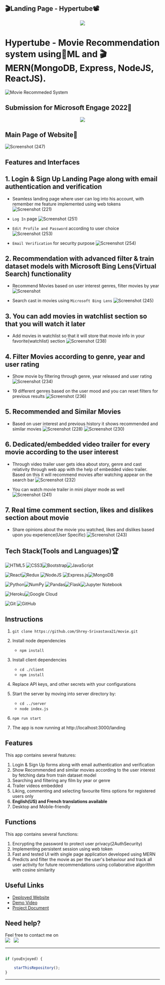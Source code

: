 
<!-- ![Hypertube](https://user-images.githubusercontent.com/84815622/170829999-8a1ad193-099c-4912-badd-eb9482753c4d.png) -->


<!-- ![GitHub code size in bytes](https://img.shields.io/badge/Code%20Size-3gb-red)

![GitHub last commit](https://img.shields.io/badge/Last%20Commit-May-blue)
 -->

## 🎬Landing Page - Hypertube📽 ##

<!-- [Hypertube](https://moviemain.herokuapp.com/register)  -->

<!-- ## 🎥Abouts📢 -->

<p align="center">
 <a href="https://moviemain.herokuapp.com/" target="_blank">
  <img src="https://user-images.githubusercontent.com/84815622/170829999-8a1ad193-099c-4912-badd-eb9482753c4d.png" />
 </a>
</p>

# Hypertube - Movie Recommendation system using🔱ML and 🎬 MERN(MongoDB, Express, NodeJS, ReactJS).

![Movie Recommeded System](https://user-images.githubusercontent.com/84815622/170829815-d754d60e-30cf-4e97-8102-e2d2ef9d2fa6.png) 

## Submission for Microsoft Engage 2022🌟

<p align="center">
  <img src="https://user-images.githubusercontent.com/84815622/170830184-b031c77b-ae42-4aa0-b494-8b965a5e34f1.png" />
</p>





## Main Page of Website📌
![Screenshot (247)](https://user-images.githubusercontent.com/84815622/170850248-a661d0f3-107c-45e1-8bec-c22dc1b3d172.png)


<!-- ## Movie Recommender system using Collaborative Filtering Algorithm✨ with Cosine Similarity🎭
<a href="https://youtu.be/UWnl8ZfCRbM"><img src="https://img.shields.io/badge/view-demo-blue?style=for-the-badge&label=View%20Demo%20Video"></img></a>
 -->

## Features and Interfaces

## 1. Login & Sign Up Landing Page along with email authentication and verification
   - Seamless landing page where user can log into his account, with remember me feature implemented using web tokens
   ![Screenshot (221)](https://user-images.githubusercontent.com/84815622/170837141-1a5c1701-ae64-4739-a989-a439c74fa1a6.png)

   - `Log In` page
   ![Screenshot (251)](https://user-images.githubusercontent.com/84815622/170850912-87b00a51-35b4-4468-b348-44c07383a321.png)
   
   - `Edit Profile and Password` according to user choice
   ![Screenshot (253)](https://user-images.githubusercontent.com/84815622/170850986-eb0d30e4-de40-4d43-87e2-67fdd75f271f.png)
   
   - `Email Verification` for security purpose
   ![Screenshot (254)](https://user-images.githubusercontent.com/84815622/170855864-517aa74a-51e5-41fb-acae-d77eeffa06c2.png)

   
## 2. Recommendation with advanced filter & train dataset models with Microsoft Bing Lens(Virtual Search) functionality
   
   - Recommend Movies based on user interest genres, filter movies by year
   ![Screenshot](https://user-images.githubusercontent.com/84815622/170837493-e3929561-9ad4-47c7-98ed-9e67d0786965.png)

   - Search cast in movies using `Microsoft Bing Lens`
   ![Screenshot (245)](https://user-images.githubusercontent.com/84815622/170849957-fddae52b-9963-4b2c-b75f-1e995bd07bdf.png)

## 3. You can add movies in watchlist section so that you will watch it later
   - Add movies in watchlist so that it will store that movie info in your favorite(watchlist) section
   ![Screenshot (238)](https://user-images.githubusercontent.com/84815622/170849249-1c3519b8-5f96-444f-a708-d4da9bc8a0ea.png)

## 4. Filter Movies according to genre, year and user rating

   - Show movie by filtering through genre, year released and user rating
   ![Screenshot (234)](https://user-images.githubusercontent.com/84815622/170848485-acb132a3-fd0b-4ea3-bb69-51fff0880226.png)

   - 19 different genres based on the user mood and you can reset filters for previous results
   ![Screenshot (236)](https://user-images.githubusercontent.com/84815622/170848606-23b409d0-c6e9-482b-b864-9ec971df1802.png)


## 5. Recommended and Similar Movies

   - Based on user interest and previous history it shows recommended and similar movies
   ![Screenshot (228)](https://user-images.githubusercontent.com/84815622/170838510-bb033baa-4905-4523-9e0c-86a42412118b.png)
   ![Screenshot (230)](https://user-images.githubusercontent.com/84815622/170838659-efc1fad8-5eec-49e3-b17f-1753150afc18.png)

## 6. Dedicated/embedded video trailer for every movie according to the user interest

   - Through video trailer user gets idea about story, genre and cast relativity through web app with the help of embedded video trailer. Based on this it will recommend movies after watching appear on the search bar
   ![Screenshot (232)](https://user-images.githubusercontent.com/84815622/170838962-61135a05-3853-4b1a-a69a-04d2c3494e2a.png)
   
   - You can watch movie trailer in mini player mode as well
   ![Screenshot (241)](https://user-images.githubusercontent.com/84815622/170849430-4b8eda71-6852-4d06-a15d-b9c095f91712.png)


## 7. Real time comment section, likes and dislikes section about movie
    
   - Share opinions about the movie you watched, likes and dislikes based upon you experience(User Specific)
   ![Screenshot (243)](https://user-images.githubusercontent.com/84815622/170849820-936a900f-fe47-4d10-a764-f5f0fc13295f.png)

## Tech Stack(Tools and Languages)🏆

                      
![HTML5](https://img.shields.io/badge/html5-%23E34F26.svg?style=for-the-badge&logo=html5&logoColor=white)
![CSS3](https://img.shields.io/badge/css3-%231572B6.svg?style=for-the-badge&logo=css3&logoColor=white)![Bootstrap](https://img.shields.io/badge/bootstrap-%23563D7C.svg?style=for-the-badge&logo=bootstrap&logoColor=white)![JavaScript](https://img.shields.io/badge/javascript-%23323330.svg?style=for-the-badge&logo=javascript&logoColor=%23F7DF1E)  

![React](https://img.shields.io/badge/react-%2320232a.svg?style=for-the-badge&logo=react&logoColor=%2361DAFB)![Redux](https://img.shields.io/badge/redux-%23593d88.svg?style=for-the-badge&logo=redux&logoColor=white)
![NodeJS](https://img.shields.io/badge/node.js-6DA55F?style=for-the-badge&logo=node.js&logoColor=white) ![Express.js](https://img.shields.io/badge/express.js-%23404d59.svg?style=for-the-badge&logo=express&logoColor=%2361DAFB)![MongoDB](https://img.shields.io/badge/MongoDB-%234ea94b.svg?style=for-the-badge&logo=mongodb&logoColor=white)

![Python](https://img.shields.io/badge/python-3670A0?style=for-the-badge&logo=python&logoColor=ffdd54)![NumPy](https://img.shields.io/badge/numpy-%23013243.svg?style=for-the-badge&logo=numpy&logoColor=white)
![Pandas](https://img.shields.io/badge/pandas-%23150458.svg?style=for-the-badge&logo=pandas&logoColor=white)![Flask](https://img.shields.io/badge/flask-%23000.svg?style=for-the-badge&logo=flask&logoColor=white)![Jupyter Notebook](https://img.shields.io/badge/jupyter-%23FA0F00.svg?style=for-the-badge&logo=jupyter&logoColor=white)     

![Heroku](https://img.shields.io/badge/heroku-%23430098.svg?style=for-the-badge&logo=heroku&logoColor=white)![Google Cloud](https://img.shields.io/badge/GoogleCloud-%234285F4.svg?style=for-the-badge&logo=google-cloud&logoColor=white)

![Git](https://img.shields.io/badge/git-%23F05033.svg?style=for-the-badge&logo=git&logoColor=white) ![GitHub](https://img.shields.io/badge/github-%23121011.svg?style=for-the-badge&logo=github&logoColor=white)                             

## Instructions


1. `git clone https://github.com/Shrey-Srivastava21/movie.git` 

2. Install node dependencies 
   - `npm install`
3. Install client dependencies
   - `cd ./client`
   - `npm install`
4. Replace API keys, and other secrets with your configurations
5. Start the server by moving into server directory by:
   - `cd ../server`
   - `node index.js`
7. `npm run start`
8. The app is now running at http://localhost:3000/landing


## Features

This app contains several features: 
1. Login & Sign Up forms along with email authentication and verification
2. Show Recommended and similar movies according to the user interest by fetching data from train dataset model
4. Searching and filtering any film by year or genre 
5. Trailer videos embedded 
6. Liking, commenting and selecting favourite films options for registered users only 
7. **English(US) and French translations available**
8. Desktop and Mobile-friendly

## Functions

This app contains several functions:
1. Encrypting the password to protect user privacy(2AuthSecurity) 
2. Implementing persistent session using web token
3. Fast and tested UI with single page application developed using MERN
4. Predicts and filter the movie as per the user's behaviour and track all user activity for future recommendations using collaborative algorithm with cosine similarity

## Useful Links

- [Deployed Website](https://moviemain.herokuapp.com/)
- [Demo Video](https://youtu.be/UWnl8ZfCRbM)
- [Project Document](https://1drv.ms/u/s!AuOhcmvBFxGOh6FeTTVRxOdUv736MQ?e=WccUkA)

## Need help?


Feel free to contact me on \
<a href = "https://www.linkedin.com/in/shrey-srivastava-591bb21bb" target="_blank"><img src="https://img.shields.io/badge/LinkedIn-0077B5?style=for-the-badge&logo=linkedin&logoColor=white" /></a>&nbsp;&nbsp;&nbsp;<a href = "https://github.com/Shrey-Srivastava21" target="_blank"><img src="https://img.shields.io/badge/GitHub-100000?style=for-the-badge&logo=github&logoColor=white" /></a>


---------

```javascript

if (youEnjoyed) {

    starThisRepository();
}

```

-----------
